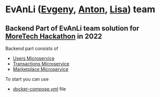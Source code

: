# EvAnLi ([Evgeny](https://www.linkedin.com/in/evgeny-shurupov/), [Anton](https://www.linkedin.com/in/uskov-anton-23940a76/), [Lisa](https://www.behance.net/lisasavelieva)) team

## Backend Part of EvAnLi team solution for [MoreTech Hackathon](https://moretech.vtb.ru/) in 2022

Backend part consists of 
* [Users Microservice](/users)
* [Transactions Microservice](/transactions)
* [Marketplace Microservice](/market)

To start you can use
* [docker-compose.yml](/docker-compose.yml) file

